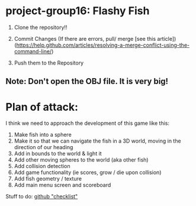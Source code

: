 # project-group16: Flashy Fish

1. Clone the repository!!

2. Commit Changes (If there are errors, pull/ merge [see this article]) (https://help.github.com/articles/resolving-a-merge-conflict-using-the-command-line/)

3. Push them to the Repository

## Note: Don't open the OBJ file. It is very big!

# Plan of attack:

I think we need to approach the development of this game like this:

1. Make fish into a sphere
2. Make it so that we can navigate the fish in a 3D world, moving in the direction of our heading
3. Add in bounds to the world & light it
4. Add other moving spheres to the world (aka other fish)
5. Add collision detection
6. Add game functionality (ie scores, grow / die upon collision)
7. Add fish geometry / texture
8. Add main menu screen and scoreboard

Stuff to do: [github "checklist"](https://github.com/ucla-wi17-cs174a/project-group16/issues)
